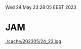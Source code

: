 Wed 24 May 23:28:05 EEST 2023
# JAM
<a href='./cache/202305/24_23.log'>./cache/202305/24_23.log</a>
